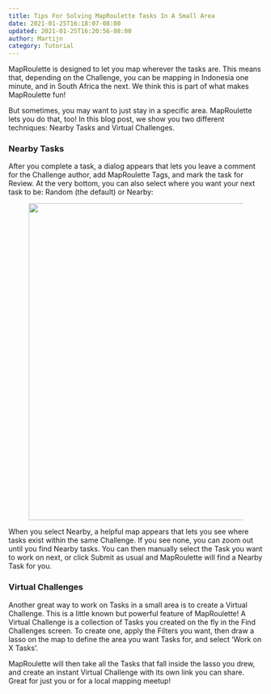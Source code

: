 ```yaml
---
title: Tips For Solving MapRoulette Tasks In A Small Area
date: 2021-01-25T16:18:07-08:00
updated: 2021-01-25T16:20:56-08:00
author: Martijn
category: Tutorial
---
```


MapRoulette is designed to let you map wherever the tasks are. This
means that, depending on the Challenge, you can be mapping in Indonesia
one minute, and in South Africa the next. We think this is part of what
makes MapRoulette fun!

But sometimes, you may want to just stay in a specific area. MapRoulette
lets you do that, too! In this blog post, we show you two different
techniques: Nearby Tasks and Virtual Challenges.

### Nearby Tasks

After you complete a task, a dialog appears that lets you leave a
comment for the Challenge author, add MapRoulette Tags, and mark the
task for Review. At the very bottom, you can also select where you want
your next task to be: Random (the default) or Nearby:

<figure class="wp-block-image size-large">
<img
src="https://blog.maproulette.org/wp-content/uploads/2021/01/Screen-Shot-2021-01-25-at-2.09.27-PM-1024x626.png"
class="wp-image-47" data-fetchpriority="high" decoding="async"
srcset="https://blog.maproulette.org/wp-content/uploads/2021/01/Screen-Shot-2021-01-25-at-2.09.27-PM-1024x626.png 1024w, https://blog.maproulette.org/wp-content/uploads/2021/01/Screen-Shot-2021-01-25-at-2.09.27-PM-300x183.png 300w, https://blog.maproulette.org/wp-content/uploads/2021/01/Screen-Shot-2021-01-25-at-2.09.27-PM-768x470.png 768w, https://blog.maproulette.org/wp-content/uploads/2021/01/Screen-Shot-2021-01-25-at-2.09.27-PM-1536x939.png 1536w, https://blog.maproulette.org/wp-content/uploads/2021/01/Screen-Shot-2021-01-25-at-2.09.27-PM-750x459.png 750w, https://blog.maproulette.org/wp-content/uploads/2021/01/Screen-Shot-2021-01-25-at-2.09.27-PM.png 1972w"
sizes="(max-width: 1024px) 100vw, 1024px" width="1024" height="626" />
</figure>

When you select Nearby, a helpful map appears that lets you see where
tasks exist within the same Challenge. If you see none, you can zoom out
until you find Nearby tasks. You can then manually select the Task you
want to work on next, or click Submit as usual and MapRoulette will find
a Nearby Task for you.

### Virtual Challenges

Another great way to work on Tasks in a small area is to create a
Virtual Challenge. This is a little known but powerful feature of
MapRoulette! A Virtual Challenge is a collection of Tasks you created on
the fly in the Find Challenges screen. To create one, apply the Filters
you want, then draw a lasso on the map to define the area you want Tasks
for, and select ‘Work on X Tasks’.

<figure class="wp-block-video">

</figure>

MapRoulette will then take all the Tasks that fall inside the lasso you
drew, and create an instant Virtual Challenge with its own link you can
share. Great for just you or for a local mapping meetup!
